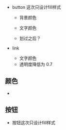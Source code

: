 
- button 这次只设计fill样式
  - 背景颜色
  - 文字颜色

  - 划过之后？
    
- link 
  - 文字颜色
  - 透明度降低为 0.7





## 颜色
  - 
    
    

## 按钮
  - 按钮这次只设计fill样式